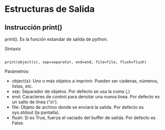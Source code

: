 # Estructuras de Salida

## Instrucción print()

print(). Es la función estandar de salida de python.

Sintaxis

```

print(object(s), sep=separator, end=end, file=file, flush=flush)

```

Parámetros:

* object(s): Uno o más objetos a imprimir. Pueden ser cadenas, números, listas, etc.
* sep: Separador de objetos. Por defecto se usa la coma (,)
* end: Caracteres de control para denotar una nueva linea. Por defecto es un salto de línea ('\n').
* file: Objeto de archivo donde se enviará la salida. Por defecto es sys.stdout (la pantalla).
* flush: Si es True, fuerza el vaciado del buffer de salida. Por defecto es False.

